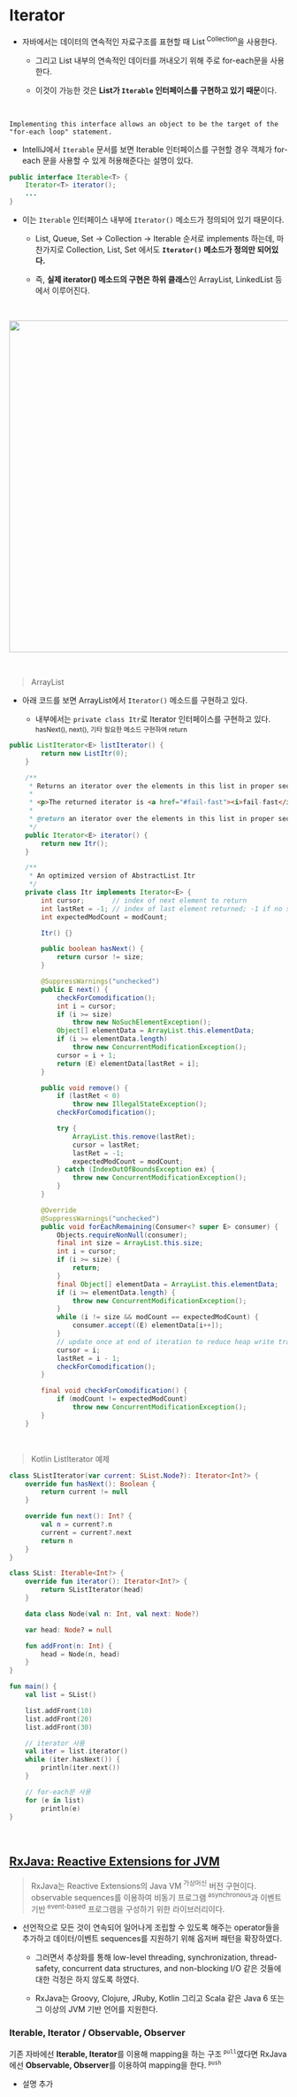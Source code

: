 # Iterator

- 자바에서는 데이터의 연속적인 자료구조를 표현할 때 List<sup> Collection</sup>을 사용한다.
  
  - 그리고 List 내부의 연속적인 데이터를 꺼내오기 위해 주로 for-each문을 사용한다.

  - 이것이 가능한 것은 **List가 `Iterable` 인터페이스를 구현하고 있기 때문**이다.

<br>

```
Implementing this interface allows an object to be the target of the "for-each loop" statement.
```

- IntelliJ에서 `Iterable` 문서를 보면 Iterable 인터페이스를 구현할 경우 객체가 for-each 문을 사용할 수 있게 허용해준다는 설명이 있다.

```java
public interface Iterable<T> {
    Iterator<T> iterator();
    ...
}
```

- 이는 `Iterable` 인터페이스 내부에 `Iterator()` 메소드가 정의되어 있기 때문이다.

  - List, Queue, Set → Collection → Iterable 순서로 implements 하는데, 마찬가지로 Collection, List, Set 에서도 **`Iterator()` 메소드가 정의만 되어있다.**

  - 즉, **실제 iterator() 메소드의 구현은 하위 클래스**인 ArrayList, LinkedList 등에서 이루어진다.
 
<br>
<p align = 'center'>
<img width = 600, src = 'https://user-images.githubusercontent.com/39554623/64793037-572eea00-d5b5-11e9-9a17-7b822363cd08.png'>
</p>
<br>

> ArrayList

- 아래 코드를 보면 ArrayList에서 `Iterator()` 메소드를 구현하고 있다.

  - 내부에서는 `private class Itr`로 Iterator 인터페이스를 구현하고 있다.<sup> hasNext(), next(), 기타 필요한 메소드 구현하여 return</sup>

```java
public ListIterator<E> listIterator() {
        return new ListItr(0);
    }

    /**
     * Returns an iterator over the elements in this list in proper sequence.
     *
     * <p>The returned iterator is <a href="#fail-fast"><i>fail-fast</i></a>.
     *
     * @return an iterator over the elements in this list in proper sequence
     */
    public Iterator<E> iterator() {
        return new Itr();
    }

    /**
     * An optimized version of AbstractList.Itr
     */
    private class Itr implements Iterator<E> {
        int cursor;       // index of next element to return
        int lastRet = -1; // index of last element returned; -1 if no such
        int expectedModCount = modCount;

        Itr() {}

        public boolean hasNext() {
            return cursor != size;
        }

        @SuppressWarnings("unchecked")
        public E next() {
            checkForComodification();
            int i = cursor;
            if (i >= size)
                throw new NoSuchElementException();
            Object[] elementData = ArrayList.this.elementData;
            if (i >= elementData.length)
                throw new ConcurrentModificationException();
            cursor = i + 1;
            return (E) elementData[lastRet = i];
        }

        public void remove() {
            if (lastRet < 0)
                throw new IllegalStateException();
            checkForComodification();

            try {
                ArrayList.this.remove(lastRet);
                cursor = lastRet;
                lastRet = -1;
                expectedModCount = modCount;
            } catch (IndexOutOfBoundsException ex) {
                throw new ConcurrentModificationException();
            }
        }

        @Override
        @SuppressWarnings("unchecked")
        public void forEachRemaining(Consumer<? super E> consumer) {
            Objects.requireNonNull(consumer);
            final int size = ArrayList.this.size;
            int i = cursor;
            if (i >= size) {
                return;
            }
            final Object[] elementData = ArrayList.this.elementData;
            if (i >= elementData.length) {
                throw new ConcurrentModificationException();
            }
            while (i != size && modCount == expectedModCount) {
                consumer.accept((E) elementData[i++]);
            }
            // update once at end of iteration to reduce heap write traffic
            cursor = i;
            lastRet = i - 1;
            checkForComodification();
        }

        final void checkForComodification() {
            if (modCount != expectedModCount)
                throw new ConcurrentModificationException();
        }
    }
```
<br>

> Kotlin ListIterator 예제

```kotlin
class SListIterator(var current: SList.Node?): Iterator<Int?> {
    override fun hasNext(): Boolean {
        return current != null
    }

    override fun next(): Int? {
        val n = current?.n
        current = current?.next
        return n
    }
}

class SList: Iterable<Int?> {
    override fun iterator(): Iterator<Int?> {
        return SListIterator(head)
    }

    data class Node(val n: Int, val next: Node?)

    var head: Node? = null

    fun addFront(n: Int) {
        head = Node(n, head)
    }
}

fun main() {
    val list = SList()

    list.addFront(10)
    list.addFront(20)
    list.addFront(30)

    // iterator 사용
    val iter = list.iterator()
    while (iter.hasNext()) {
        println(iter.next())
    }

    // for-each문 사용
    for (e in list)
        println(e)
}
```

<br>

## [RxJava: Reactive Extensions for JVM](https://github.com/ReactiveX/RxJava)  

> RxJava는 Reactive Extensions의 Java VM<sup> 가상머신</sup> 버전 구현이다. observable sequences를 이용하여 비동기 프로그램<sup> asynchronous</sup>과 이벤트 기반<sup> event-based</sup> 프로그램을 구성하기 위한 라이브러리이다.

- 선언적으로 모든 것이 연속되어 일어나게 조립할 수 있도록 해주는 operator들을 추가하고 데이터/이벤트 sequences를 지원하기 위해 옵저버 패턴을 확장하였다.

  - 그러면서 추상화를 통해 low-level threading, synchronization, thread-safety, concurrent data structures, and non-blocking I/O 같은 것들에 대한 걱정은 하지 않도록 하였다.

  - RxJava는 Groovy, Clojure, JRuby, Kotlin 그리고 Scala 같은 Java 6 또는 그 이상의 JVM 기반 언어를 지원한다.


### Iterable, Iterator / Observable, Observer

기존 자바에선 **Iterable, Iterator**를 이용해 mapping을 하는 구조<sup> `pull`</sup>였다면 RxJava에선 **Observable, Observer**를 이용하여 mapping을 한다.<sup> `push`</sup>


-  설명 추가
